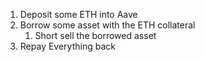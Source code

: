 1. Deposit some ETH into Aave
2. Borrow some asset with the ETH collateral
    1. Short sell the borrowed asset
3. Repay Everything back
